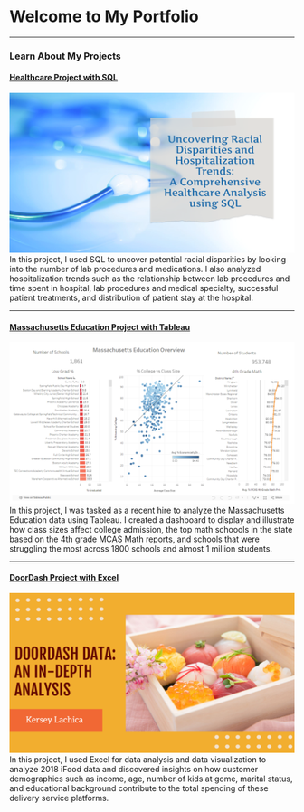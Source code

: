 # Welcome to My Portfolio

---

### Learn About My Projects

#### [Healthcare Project with SQL](https://www.linkedin.com/pulse/uncovering-racial-disparities-hospitalization-trends-analysis-kersey-ged4c/)
[<img src="images/healthcare thumbnail.png?raw=true"/>](https://www.linkedin.com/pulse/uncovering-racial-disparities-hospitalization-trends-analysis-kersey-ged4c/)
In this project, I used SQL to uncover potential racial disparities by looking into the number of lab procedures and medications. I also analyzed hospitalization trends such as the relationship between lab procedures and time spent in hospital, lab procedures and medical specialty, successful patient treatments, and distribution of patient stay at the hospital.

---
#### [Massachusetts Education Project with Tableau](https://www.loom.com/share/2ee97c208ec2404ba3e667739821db27)
[<img src="images/massachusettseducation.png?raw=true"/>](https://www.loom.com/share/2ee97c208ec2404ba3e667739821db27)
In this project, I was tasked as a recent hire to analyze the Massachusetts Education data using Tableau. I created a dashboard to display and illustrate how class sizes affect college admission, the top math schoools in the state based on the 4th grade MCAS Math reports, and schools that were struggling the most across 1800 schools and almost 1 million students.

---
#### [DoorDash Project with Excel](https://www.linkedin.com/pulse/doordash-project-using-microsoft-excel-kersey-lachica-pgrzc/)
[<img src="images/doordash.png?raw=true"/>](https://www.linkedin.com/pulse/doordash-project-using-microsoft-excel-kersey-lachica-pgrzc/)
In this project, I used Excel for data analysis and data visualization to analyze 2018 iFood data and discovered insights on how customer demographics such as income, age, number of kids at gome, marital status, and educational background contribute to the total spending of these delivery service platforms. 
